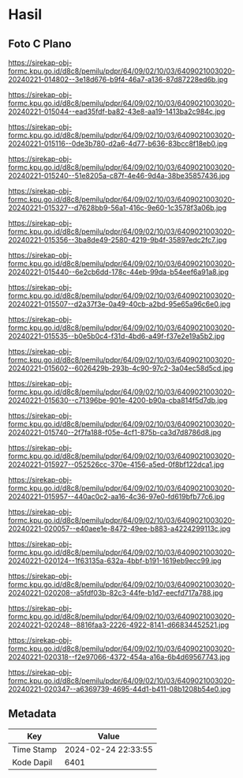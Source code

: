 # Hasil

## Foto C Plano

https://sirekap-obj-formc.kpu.go.id/d8c8/pemilu/pdpr/64/09/02/10/03/6409021003020-20240221-014802--3e18d676-b9f4-46a7-a136-87d87228ed6b.jpg

https://sirekap-obj-formc.kpu.go.id/d8c8/pemilu/pdpr/64/09/02/10/03/6409021003020-20240221-015044--ead35fdf-ba82-43e8-aa19-1413ba2c984c.jpg

https://sirekap-obj-formc.kpu.go.id/d8c8/pemilu/pdpr/64/09/02/10/03/6409021003020-20240221-015116--0de3b780-d2a6-4d77-b636-83bcc8f18eb0.jpg

https://sirekap-obj-formc.kpu.go.id/d8c8/pemilu/pdpr/64/09/02/10/03/6409021003020-20240221-015240--51e8205a-c87f-4e46-9d4a-38be35857436.jpg

https://sirekap-obj-formc.kpu.go.id/d8c8/pemilu/pdpr/64/09/02/10/03/6409021003020-20240221-015327--d7628bb9-56a1-416c-9e60-1c3578f3a06b.jpg

https://sirekap-obj-formc.kpu.go.id/d8c8/pemilu/pdpr/64/09/02/10/03/6409021003020-20240221-015356--3ba8de49-2580-4219-9b4f-35897edc2fc7.jpg

https://sirekap-obj-formc.kpu.go.id/d8c8/pemilu/pdpr/64/09/02/10/03/6409021003020-20240221-015440--6e2cb6dd-178c-44eb-99da-b54eef6a91a8.jpg

https://sirekap-obj-formc.kpu.go.id/d8c8/pemilu/pdpr/64/09/02/10/03/6409021003020-20240221-015507--d2a37f3e-0a49-40cb-a2bd-95e65a96c6e0.jpg

https://sirekap-obj-formc.kpu.go.id/d8c8/pemilu/pdpr/64/09/02/10/03/6409021003020-20240221-015535--b0e5b0c4-f31d-4bd6-a49f-f37e2e19a5b2.jpg

https://sirekap-obj-formc.kpu.go.id/d8c8/pemilu/pdpr/64/09/02/10/03/6409021003020-20240221-015602--6026429b-293b-4c90-97c2-3a04ec58d5cd.jpg

https://sirekap-obj-formc.kpu.go.id/d8c8/pemilu/pdpr/64/09/02/10/03/6409021003020-20240221-015630--c71396be-901e-4200-b90a-cba814f5d7db.jpg

https://sirekap-obj-formc.kpu.go.id/d8c8/pemilu/pdpr/64/09/02/10/03/6409021003020-20240221-015740--2f7fa188-f05e-4cf1-875b-ca3d7d8786d8.jpg

https://sirekap-obj-formc.kpu.go.id/d8c8/pemilu/pdpr/64/09/02/10/03/6409021003020-20240221-015927--052526cc-370e-4156-a5ed-0f8bf122dca1.jpg

https://sirekap-obj-formc.kpu.go.id/d8c8/pemilu/pdpr/64/09/02/10/03/6409021003020-20240221-015957--440ac0c2-aa16-4c36-97e0-fd619bfb77c6.jpg

https://sirekap-obj-formc.kpu.go.id/d8c8/pemilu/pdpr/64/09/02/10/03/6409021003020-20240221-020057--e40aee1e-8472-49ee-b883-a4224299113c.jpg

https://sirekap-obj-formc.kpu.go.id/d8c8/pemilu/pdpr/64/09/02/10/03/6409021003020-20240221-020124--1f63135a-632a-4bbf-b191-1619eb9ecc99.jpg

https://sirekap-obj-formc.kpu.go.id/d8c8/pemilu/pdpr/64/09/02/10/03/6409021003020-20240221-020208--a5fdf03b-82c3-44fe-b1d7-eecfd717a788.jpg

https://sirekap-obj-formc.kpu.go.id/d8c8/pemilu/pdpr/64/09/02/10/03/6409021003020-20240221-020248--8816faa3-2226-4922-8141-d66834452521.jpg

https://sirekap-obj-formc.kpu.go.id/d8c8/pemilu/pdpr/64/09/02/10/03/6409021003020-20240221-020318--f2e97066-4372-454a-a16a-6b4d69567743.jpg

https://sirekap-obj-formc.kpu.go.id/d8c8/pemilu/pdpr/64/09/02/10/03/6409021003020-20240221-020347--a6369739-4695-44d1-b411-08b1208b54e0.jpg


## Metadata

| Key        | Value               |
| ---------- | ------------------- |
| Time Stamp | 2024-02-24 22:33:55 |
| Kode Dapil | 6401                |



